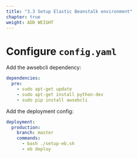 ```yaml
---
title: "3.3 Setup Elastic Beanstalk environment"
chapter: true
weight: ADD WEIGHT
---
```


# Configure `config.yaml`

Add the awsebcli dependency:

```YAML
dependencies:
  pre:
    - sudo apt-get update
    - sudo apt-get install python-dev
    - sudo pip install awsebcli
```

Add the deployment config:

```YAML
deployment:
  production:
    branch: master
    commands:
      - bash ./setup-eb.sh
      - eb deploy
```
